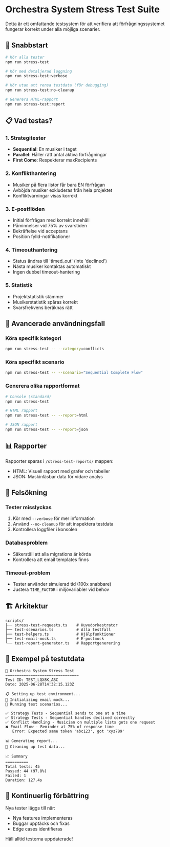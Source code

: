 # Orchestra System Stress Test Suite

Detta är ett omfattande testsystem för att verifiera att förfrågningssystemet fungerar korrekt under alla möjliga scenarier.

## 🚀 Snabbstart

```bash
# Kör alla tester
npm run stress-test

# Kör med detaljerad loggning
npm run stress-test:verbose

# Kör utan att rensa testdata (för debugging)
npm run stress-test:no-cleanup

# Generera HTML-rapport
npm run stress-test:report
```

## 📋 Vad testas?

### 1. Strategitester
- **Sequential**: En musiker i taget
- **Parallel**: Håller rätt antal aktiva förfrågningar
- **First Come**: Respekterar maxRecipients

### 2. Konflikthantering
- Musiker på flera listor får bara EN förfrågan
- Avböjda musiker exkluderas från hela projektet
- Konfliktvarningar visas korrekt

### 3. E-postflöden
- Initial förfrågan med korrekt innehåll
- Påminnelser vid 75% av svarstiden
- Bekräftelse vid acceptans
- Position fylld-notifikationer

### 4. Timeouthantering
- Status ändras till 'timed_out' (inte 'declined')
- Nästa musiker kontaktas automatiskt
- Ingen dubbel timeout-hantering

### 5. Statistik
- Projektstatistik stämmer
- Musikerstatistik spåras korrekt
- Svarsfrekvens beräknas rätt

## 🎯 Avancerade användningsfall

### Köra specifik kategori
```bash
npm run stress-test -- --category=conflicts
```

### Köra specifikt scenario
```bash
npm run stress-test -- --scenario="Sequential Complete Flow"
```

### Generera olika rapportformat
```bash
# Console (standard)
npm run stress-test

# HTML rapport
npm run stress-test -- --report=html

# JSON rapport
npm run stress-test -- --report=json
```

## 📊 Rapporter

Rapporter sparas i `/stress-test-reports/` mappen:
- HTML: Visuell rapport med grafer och tabeller
- JSON: Maskinläsbar data för vidare analys

## 🔧 Felsökning

### Tester misslyckas
1. Kör med `--verbose` för mer information
2. Använd `--no-cleanup` för att inspektera testdata
3. Kontrollera loggfiler i konsolen

### Databasproblem
- Säkerställ att alla migrations är körda
- Kontrollera att email templates finns

### Timeout-problem
- Tester använder simulerad tid (100x snabbare)
- Justera `TIME_FACTOR` i miljövariabler vid behov

## 🏗️ Arkitektur

```
scripts/
├── stress-test-requests.ts    # Huvudorkestrator
├── test-scenarios.ts          # Alla testfall
├── test-helpers.ts            # Hjälpfunktioner
├── test-email-mock.ts         # E-postmock
└── test-report-generator.ts   # Rapportgenerering
```

## 📝 Exempel på testutdata

```
🚀 Orchestra System Stress Test
================================
Test ID: TEST_LQX8K_ABC
Date: 2025-06-28T14:32:15.123Z

📋 Setting up test environment...
📧 Initializing email mock...
🏃 Running test scenarios...

✅ Strategy Tests - Sequential sends to one at a time
✅ Strategy Tests - Sequential handles declined correctly
✅ Conflict Handling - Musician on multiple lists gets one request
❌ Email Flow - Reminder at 75% of response time
   Error: Expected same token 'abc123', got 'xyz789'

📊 Generating report...
🧹 Cleaning up test data...

📈 Summary
==========
Total tests: 45
Passed: 44 (97.8%)
Failed: 1
Duration: 127.4s
```

## 🔄 Kontinuerlig förbättring

Nya tester läggs till när:
- Nya features implementeras
- Buggar upptäcks och fixas
- Edge cases identifieras

Håll alltid testerna uppdaterade!